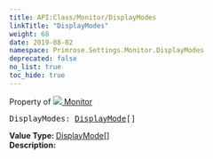 ```yaml
---
title: API:Class/Monitor/DisplayModes
linkTitle: "DisplayModes"
weight: 68
date: 2019-08-02
namespace: Primrose.Settings.Monitor.DisplayModes
deprecated: false
no_list: true
toc_hide: true
---
```

Property of <a href="/docs/api-reference/Class/Monitor"><img src="/icons/silk/default.png"/>&nbsp;Monitor</a>
<pre class="method-declaration">
DisplayModes: <span><a class="type" href="/docs/api-reference/DataType/DisplayMode">DisplayMode</a>[]</span></pre>
<b>Value Type: </b>
<span><a class="type" href="/docs/api-reference/DataType/DisplayMode">DisplayMode</a>[]</span>
<br/>
<b>Description: </b>